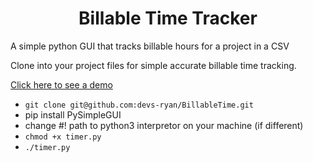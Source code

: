 <h1 align="center">Billable Time Tracker</h1>
<p>A simple python GUI that tracks billable hours for a project in a CSV</p>
<p>Clone into your project files for simple accurate billable time tracking.</p>

<a target="_blank" href="https://youtu.be/Yjx64eHjjAg">Click here to see a demo</a>

- `git clone git@github.com:devs-ryan/BillableTime.git`
- pip install PySimpleGUI
- change #! path to python3 interpretor on your machine (if different)
- `chmod +x timer.py`
- `./timer.py`
